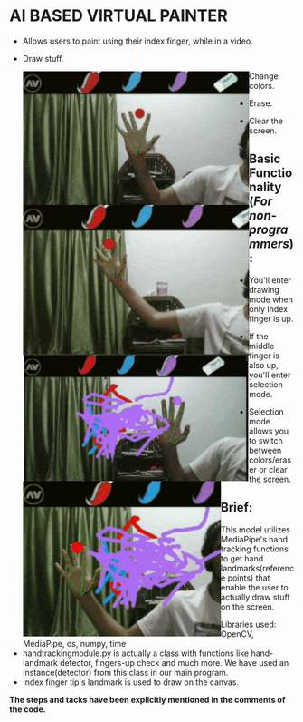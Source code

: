 # AI BASED VIRTUAL PAINTER

- Allows users to paint using their index finger, while in a video.

- Draw stuff.

  <img src="Utilities/Images/1.gif" style="float: left;" alt="drawing" width="400"/>

- Change colors.

  <img src="Utilities/Images/2.gif" style="float: left;" alt="drawing" width="400"/>

- Erase.

  <img src="Utilities/Images/3.gif" style="float: left;" alt="drawing" width="400"/>

- Clear the screen.

  <img src="Utilities/Images/4.gif" style="float: left;" alt="drawing" width="350"/>



## Basic Functionality (*For non-programmers*) :

- You'll enter drawing mode when only Index finger is up.

- If the middle finger is also up, you'll enter selection mode.
- Selection mode allows you to switch between colors/eraser or clear the screen.

## Brief:

This model utilizes MediaPipe's hand tracking functions to get hand landmarks(reference points) that enable the user to actually draw stuff on the screen. 

- Libraries used: OpenCV, MediaPipe, os, numpy, time
- handtrackingmodule.py is actually a class with functions like hand-landmark detector, fingers-up check and much more. We have used an instance(detector) from this class in our main program.
- Index finger tip's landmark is used to draw on the canvas.

**The steps and tacks have been explicitly mentioned in the comments of the code.**


